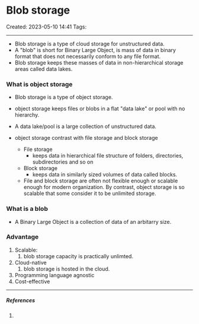 # Blob storage
Created: 2023-05-10 14:41
Tags: 
____

* Blob storage is a type of cloud storage for unstructured data.
* A "blob" is short for Binary Large Object, is mass of data in binary format that does not necessarily conform to any file format.
* Blob storage keeps these masses of data in non-hierarchical storage areas called data lakes.

### What is object storage

* Blob storage is a type of object storage.
* object storage keeps files or blobs in a flat "data lake" or pool with no hierarchy.
* A data lake/pool is a large collection of unstructured data.

* object storage contrast with file storage and block storage
	* File storage
		* keeps data in hierarchical file structure of folders, directories, subdirectories and so on
	* Block storage
		* keeps data in similarly sized volumes of data called blocks.
	* File and block storage are often not flexible enough or scalable enough for modern organization. By contrast, object storage is so scalable that some consider it to be unlimited storage.

### What is a blob

* A Binary Large Object is a collection of data of an arbitarry size.

### Advantage
1. Scalable:
	1. blob storage capacity is practically unlimted.
2. Cloud-native
	1. blob storage is hosted in the cloud.
3. Programming language agnostic
4. Cost-effective



_____
##### References
1.


